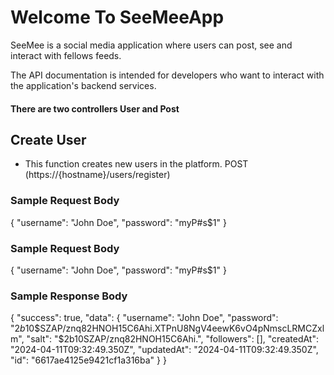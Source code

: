 # Welcome To SeeMeeApp

SeeMee is a social media application where users can post, see and interact with fellows feeds.

The API documentation is intended for developers who  want to interact with the application's backend services.

#### There are two controllers User and Post

## Create User
 - This function creates new users in the platform.
 POST (https://{hostname}/users/register)

### Sample Request Body
{
    "username": "John Doe",
    "password": "myP#s$1"
}

### Sample Request Body
{
    "username": "John Doe",
    "password": "myP#s$1"
}

### Sample Response Body
{
    "success": true,
    "data": {
        "username": "John Doe",
        "password": "$2b$10$SZAP/znq82HNOH15C6Ahi.XTPnU8NgV4eewK6vO4pNmscLRMCZxlm",
        "salt": "$2b$10$SZAP/znq82HNOH15C6Ahi.",
        "followers": [],
        "createdAt": "2024-04-11T09:32:49.350Z",
        "updatedAt": "2024-04-11T09:32:49.350Z",
        "id": "6617ae4125e9421cf1a316ba"
    }
}

